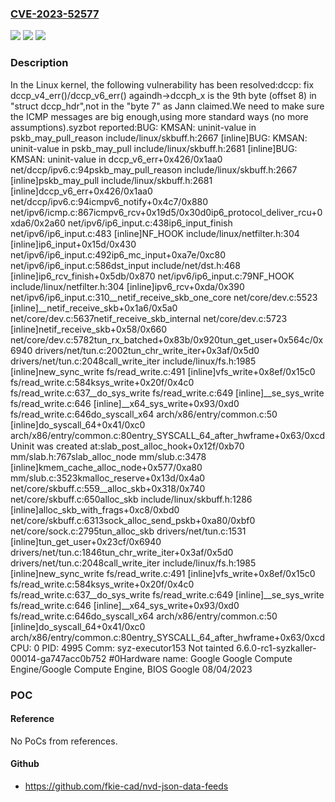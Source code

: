 ### [CVE-2023-52577](https://cve.mitre.org/cgi-bin/cvename.cgi?name=CVE-2023-52577)
![](https://img.shields.io/static/v1?label=Product&message=Linux&color=blue)
![](https://img.shields.io/static/v1?label=Version&message=3533e1027255%3C%204600beae416d%20&color=brighgreen)
![](https://img.shields.io/static/v1?label=Vulnerability&message=n%2Fa&color=brighgreen)

### Description

In the Linux kernel, the following vulnerability has been resolved:dccp: fix dccp_v4_err()/dccp_v6_err() againdh->dccph_x is the 9th byte (offset 8) in "struct dccp_hdr",not in the "byte 7" as Jann claimed.We need to make sure the ICMP messages are big enough,using more standard ways (no more assumptions).syzbot reported:BUG: KMSAN: uninit-value in pskb_may_pull_reason include/linux/skbuff.h:2667 [inline]BUG: KMSAN: uninit-value in pskb_may_pull include/linux/skbuff.h:2681 [inline]BUG: KMSAN: uninit-value in dccp_v6_err+0x426/0x1aa0 net/dccp/ipv6.c:94pskb_may_pull_reason include/linux/skbuff.h:2667 [inline]pskb_may_pull include/linux/skbuff.h:2681 [inline]dccp_v6_err+0x426/0x1aa0 net/dccp/ipv6.c:94icmpv6_notify+0x4c7/0x880 net/ipv6/icmp.c:867icmpv6_rcv+0x19d5/0x30d0ip6_protocol_deliver_rcu+0xda6/0x2a60 net/ipv6/ip6_input.c:438ip6_input_finish net/ipv6/ip6_input.c:483 [inline]NF_HOOK include/linux/netfilter.h:304 [inline]ip6_input+0x15d/0x430 net/ipv6/ip6_input.c:492ip6_mc_input+0xa7e/0xc80 net/ipv6/ip6_input.c:586dst_input include/net/dst.h:468 [inline]ip6_rcv_finish+0x5db/0x870 net/ipv6/ip6_input.c:79NF_HOOK include/linux/netfilter.h:304 [inline]ipv6_rcv+0xda/0x390 net/ipv6/ip6_input.c:310__netif_receive_skb_one_core net/core/dev.c:5523 [inline]__netif_receive_skb+0x1a6/0x5a0 net/core/dev.c:5637netif_receive_skb_internal net/core/dev.c:5723 [inline]netif_receive_skb+0x58/0x660 net/core/dev.c:5782tun_rx_batched+0x83b/0x920tun_get_user+0x564c/0x6940 drivers/net/tun.c:2002tun_chr_write_iter+0x3af/0x5d0 drivers/net/tun.c:2048call_write_iter include/linux/fs.h:1985 [inline]new_sync_write fs/read_write.c:491 [inline]vfs_write+0x8ef/0x15c0 fs/read_write.c:584ksys_write+0x20f/0x4c0 fs/read_write.c:637__do_sys_write fs/read_write.c:649 [inline]__se_sys_write fs/read_write.c:646 [inline]__x64_sys_write+0x93/0xd0 fs/read_write.c:646do_syscall_x64 arch/x86/entry/common.c:50 [inline]do_syscall_64+0x41/0xc0 arch/x86/entry/common.c:80entry_SYSCALL_64_after_hwframe+0x63/0xcdUninit was created at:slab_post_alloc_hook+0x12f/0xb70 mm/slab.h:767slab_alloc_node mm/slub.c:3478 [inline]kmem_cache_alloc_node+0x577/0xa80 mm/slub.c:3523kmalloc_reserve+0x13d/0x4a0 net/core/skbuff.c:559__alloc_skb+0x318/0x740 net/core/skbuff.c:650alloc_skb include/linux/skbuff.h:1286 [inline]alloc_skb_with_frags+0xc8/0xbd0 net/core/skbuff.c:6313sock_alloc_send_pskb+0xa80/0xbf0 net/core/sock.c:2795tun_alloc_skb drivers/net/tun.c:1531 [inline]tun_get_user+0x23cf/0x6940 drivers/net/tun.c:1846tun_chr_write_iter+0x3af/0x5d0 drivers/net/tun.c:2048call_write_iter include/linux/fs.h:1985 [inline]new_sync_write fs/read_write.c:491 [inline]vfs_write+0x8ef/0x15c0 fs/read_write.c:584ksys_write+0x20f/0x4c0 fs/read_write.c:637__do_sys_write fs/read_write.c:649 [inline]__se_sys_write fs/read_write.c:646 [inline]__x64_sys_write+0x93/0xd0 fs/read_write.c:646do_syscall_x64 arch/x86/entry/common.c:50 [inline]do_syscall_64+0x41/0xc0 arch/x86/entry/common.c:80entry_SYSCALL_64_after_hwframe+0x63/0xcdCPU: 0 PID: 4995 Comm: syz-executor153 Not tainted 6.6.0-rc1-syzkaller-00014-ga747acc0b752 #0Hardware name: Google Google Compute Engine/Google Compute Engine, BIOS Google 08/04/2023

### POC

#### Reference
No PoCs from references.

#### Github
- https://github.com/fkie-cad/nvd-json-data-feeds


